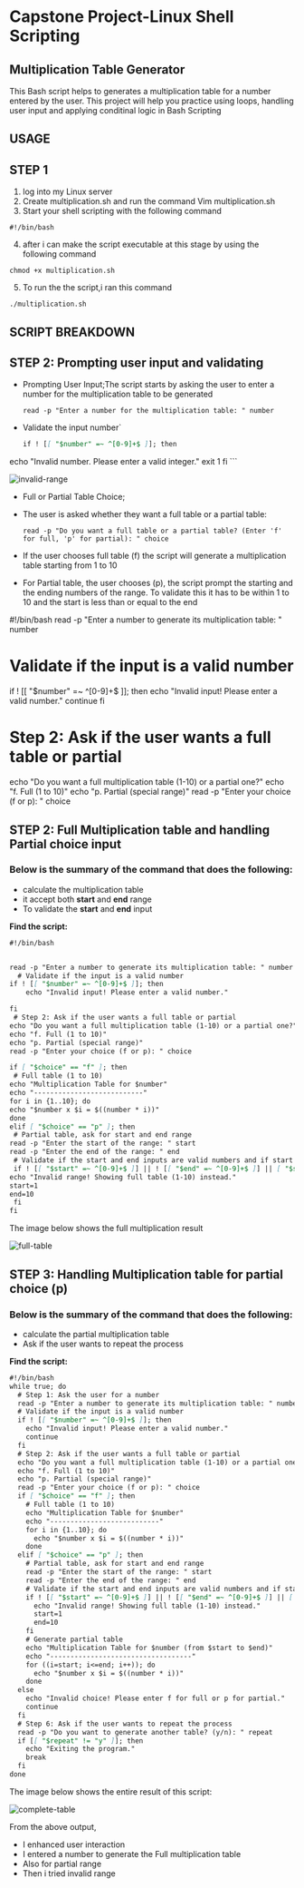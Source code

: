 # Capstone Project-Linux Shell Scripting

## Multiplication Table Generator

This Bash script helps to generates a multiplication table for a number entered by the user. This project will help you practice using loops, handling user input and applying conditinal logic in Bash Scripting


## USAGE

## STEP 1
   1. log into my Linux server
   2. Create multiplication.sh and run the command Vim multiplication.sh
   3. Start your shell scripting with the following command

   `#!/bin/bash`

   4. after i can make the script executable at this stage by using the following command

   `chmod +x multiplication.sh`

   5. To run the the script,i ran this command

   `./multiplication.sh`


## SCRIPT BREAKDOWN

## STEP 2: Prompting user input and validating

  * Prompting User Input;The script starts by asking the user to enter a number for the multiplication table to be generated

     `read -p "Enter a number for the multiplication table: " number`

  *  Validate the input number`
    
       ```markdown
       if ! [[ "$number" =~ ^[0-9]+$ ]]; then 
echo "Invalid number. Please enter a valid integer." 
exit 1 
fi
       ```
       

   ![invalid-range](images/invalid-range-showing.jpg)

  * Full or Partial Table Choice;

  * The user is asked whether they want a full table or a partial table:

    `read -p "Do you want a full table or a partial table? (Enter 'f' for full, 'p' for partial): " choice`

  * If the user chooses full table (f) the script will generate a multiplication table starting from 1 to 10

  * For Partial table, the user chooses (p), the script prompt the starting and the ending numbers of the range.
   To validate this it has to be within 1 to 10 and the start is less than or equal to the end
    

#!/bin/bash
read -p "Enter a number to generate its multiplication table: " number
  # Validate if the input is a valid number
if ! [[ "$number" =~ ^[0-9]+$ ]]; then
    echo "Invalid input! Please enter a valid number."
    continue
fi
 # Step 2: Ask if the user wants a full table or partial
echo "Do you want a full multiplication table (1-10) or a partial one?"
echo "f. Full (1 to 10)"
echo "p. Partial (special range)"
read -p "Enter your choice (f or p): " choice

## STEP 2: Full Multiplication table and handling Partial choice input

### Below is the summary of the command that does the following:

* calculate the multiplication table
* it accept both **start** and **end** range 
* To validate the **start** and **end** input

**Find the script:**

```markdown
#!/bin/bash


read -p "Enter a number to generate its multiplication table: " number
  # Validate if the input is a valid number
if ! [[ "$number" =~ ^[0-9]+$ ]]; then
    echo "Invalid input! Please enter a valid number."

fi
 # Step 2: Ask if the user wants a full table or partial
echo "Do you want a full multiplication table (1-10) or a partial one?"
echo "f. Full (1 to 10)"
echo "p. Partial (special range)"
read -p "Enter your choice (f or p): " choice

if [ "$choice" == "f" ]; then
 # Full table (1 to 10)
echo "Multiplication Table for $number"
echo "---------------------------"
for i in {1..10}; do
echo "$number x $i = $((number * i))"
done
elif [ "$choice" == "p" ]; then
 # Partial table, ask for start and end range
read -p "Enter the start of the range: " start
read -p "Enter the end of the range: " end
 # Validate if the start and end inputs are valid numbers and if start is less than or equal to end
 if ! [[ "$start" =~ ^[0-9]+$ ]] || ! [[ "$end" =~ ^[0-9]+$ ]] || [ "$start" -gt "$end" ]; then
echo "Invalid range! Showing full table (1-10) instead."
start=1
end=10
 fi
fi


```
The image below shows the full multiplication result

![full-table](images/full-multiplication-table.jpg)


## STEP 3: Handling Multiplication table for partial choice (p)

### Below is the summary of the command that does the following:

* calculate the partial multiplication table
* Ask if the user wants to repeat the process

**Find the script:**

```markdown
#!/bin/bash
while true; do
  # Step 1: Ask the user for a number
  read -p "Enter a number to generate its multiplication table: " number
  # Validate if the input is a valid number
  if ! [[ "$number" =~ ^[0-9]+$ ]]; then
    echo "Invalid input! Please enter a valid number."
    continue
  fi
  # Step 2: Ask if the user wants a full table or partial
  echo "Do you want a full multiplication table (1-10) or a partial one?"
  echo "f. Full (1 to 10)"
  echo "p. Partial (special range)"
  read -p "Enter your choice (f or p): " choice
  if [ "$choice" == "f" ]; then
    # Full table (1 to 10)
    echo "Multiplication Table for $number"
    echo "---------------------------"
    for i in {1..10}; do
      echo "$number x $i = $((number * i))"
    done
  elif [ "$choice" == "p" ]; then
    # Partial table, ask for start and end range
    read -p "Enter the start of the range: " start
    read -p "Enter the end of the range: " end
    # Validate if the start and end inputs are valid numbers and if start is less than or equal to end
    if ! [[ "$start" =~ ^[0-9]+$ ]] || ! [[ "$end" =~ ^[0-9]+$ ]] || [ "$start" -gt "$end" ]; then
      echo "Invalid range! Showing full table (1-10) instead."
      start=1
      end=10
    fi
    # Generate partial table
    echo "Multiplication Table for $number (from $start to $end)"
    echo "-----------------------------------"
    for ((i=start; i<=end; i++)); do
      echo "$number x $i = $((number * i))"
    done
  else
    echo "Invalid choice! Please enter f for full or p for partial."
    continue
  fi
  # Step 6: Ask if the user wants to repeat the process
  read -p "Do you want to generate another table? (y/n): " repeat
  if [[ "$repeat" != "y" ]]; then
    echo "Exiting the program."
    break
  fi
done
```


The image below shows the entire result of this script:


 ![complete-table](images/complete-multiplication-output.jpg)

From the above output,
* I enhanced user interaction 
* I entered a number to generate the Full multiplication table
* Also for partial range
* Then i tried invalid range


